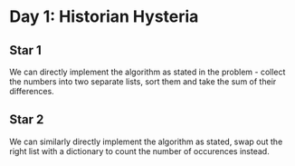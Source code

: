 # Day 1: Historian Hysteria 

## Star 1

We can directly implement the algorithm as stated in the problem - collect the numbers into two separate lists, sort them and take the sum of their differences.

## Star 2

We can similarly directly implement the algorithm as stated, swap out the right list with a dictionary to count the number of occurences instead.